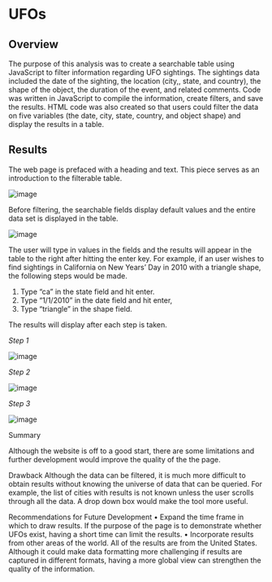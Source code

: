 # UFOs
## Overview 

The purpose of this analysis was to create a searchable table using JavaScript to filter information regarding UFO sightings.  The sightings data included the date of the sighting, the location (city,, state, and country), the shape of the object, the duration of the event, and related comments.  Code was written in JavaScript to compile the information, create filters, and save the results.  HTML code was also created so that users could filter the data on five variables (the date, city, state, country, and object shape) and display the results in a table.

## Results

The web page is prefaced with a heading and text.  This piece serves as an introduction to the filterable table.

![image](https://user-images.githubusercontent.com/106293233/185772855-8fc3ec9c-7e5a-4ef2-8197-8f93c03721cb.png)

Before filtering, the searchable fields display default values and the entire data set is displayed in the table.

![image](https://user-images.githubusercontent.com/106293233/185772864-ac3b05ac-4245-4e9e-8717-fd589c1ec588.png)
 
The user will type in values in the fields and the results will appear in the table to the right after hitting the enter key.  For example, if an user wishes to find sightings in California on New Years’ Day in 2010 with a triangle shape, the following steps would be made.
1.	Type “ca” in the state field and hit enter.
2.	Type “1/1/2010” in the date field and hit enter,
3.	Type “triangle” in the shape field. 

The results will display after each step is taken.

_Step 1_

![image](https://user-images.githubusercontent.com/106293233/185772898-417b8c59-9bed-4cfb-9526-024abe3d7a75.png)

_Step 2_

![image](https://user-images.githubusercontent.com/106293233/185772915-3e8ba146-cd43-4192-a744-5abb8a985587.png)

_Step 3_

![image](https://user-images.githubusercontent.com/106293233/185772935-89d50540-af28-4536-8f92-8fb7a52df707.png)


Summary

Although the website is off to a good start, there are some limitations and further development would improve the quality of the the page.

Drawback
Although the data can be filtered, it is much more difficult to obtain results without knowing the universe of data that can be queried.  For example, the list of cities with results is not known unless the user scrolls through all the data.  A drop down box would make the tool more useful.

Recommendations for Future Development
•	Expand the time frame in which to draw results.  If the purpose of the page is to demonstrate whether UFOs exist, having a short time can limit the results.
•	Incorporate results from other areas of the world.  All of the results are from the United States.  Although it could make data formatting more challenging if results are captured in different formats, having a more global view can strengthen the quality of the information.

